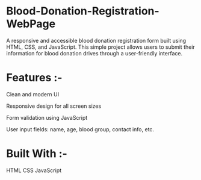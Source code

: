# Blood-Donation-Registration-WebPage

A responsive and accessible blood donation registration form built using HTML, CSS, and JavaScript. This simple project allows users to submit their information for blood donation drives through a user-friendly interface.

# Features :-
Clean and modern UI

Responsive design for all screen sizes

Form validation using JavaScript

User input fields: name, age, blood group, contact info, etc.

# Built With :-
HTML
CSS
JavaScript
